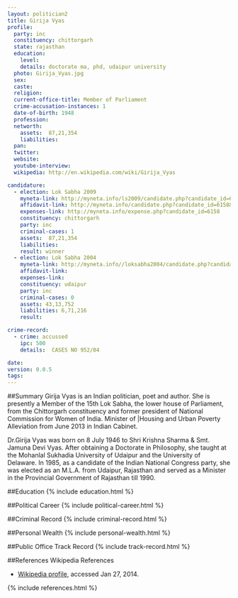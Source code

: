 ```yaml
---
layout: politician2
title: Girija Vyas
profile: 
  party: inc
  constituency: chittorgarh
  state: rajasthan
  education: 
    level: 
    details: doctorate ma, phd, udaipur university
  photo: Girija_Vyas.jpg
  sex: 
  caste: 
  religion: 
  current-office-title: Member of Parliament
  crime-accusation-instances: 1
  date-of-birth: 1948
  profession: 
  networth: 
    assets:  87,21,354
    liabilities: 
  pan: 
  twitter: 
  website: 
  youtube-interview: 
  wikipedia: http://en.wikipedia.com/wiki/Girija_Vyas

candidature: 
  - election: Lok Sabha 2009
    myneta-link: http://myneta.info/ls2009/candidate.php?candidate_id=6158
    affidavit-link: http://myneta.info/candidate.php?candidate_id=6158&scan=original
    expenses-link: http://myneta.info/expense.php?candidate_id=6158
    constituency: chittorgarh 
    party: inc
    criminal-cases: 1
    assets:  87,21,354
    liabilities: 
    result: winner 
  - election: Lok Sabha 2004
    myneta-link: http://myneta.info//loksabha2004/candidate.php?candidate_id=3298
    affidavit-link: 
    expenses-link: 
    constituency: udaipur 
    party: inc
    criminal-cases: 0
    assets: 43,13,752
    liabilities: 6,71,216
    result:  

crime-record: 
  - crime: accussed
    ipc: 500
    details:  CASES NO 952/04  

date: 
version: 0.0.5
tags: 
---
```

##Summary
Girija Vyas is an Indian politician, poet and author. She is presently a Member of the 15th Lok Sabha, the lower house of Parliament, from the Chittorgarh constituency and former president of National Commission for Women of India. Minister of |Housing and Urban Poverty Alleviation from June 2013 in Indian Cabinet.

Dr.Girija Vyas was born on 8 July 1946 to Shri Krishna Sharma & Smt. Jamuna Devi Vyas. After obtaining a Doctorate in Philosophy, she taught at the Mohanlal Sukhadia University of Udaipur and the University of Delaware. In 1985, as a candidate of the Indian National Congress party, she was elected as an M.L.A. from Udaipur, Rajasthan and served as a Minister in the Provincial Government of Rajasthan till 1990.


##Education
{% include education.html %}


##Political Career
{% include political-career.html %}


##Criminal Record
{% include criminal-record.html %}


##Personal Wealth
{% include personal-wealth.html %}


##Public Office Track Record
{% include track-record.html %}


##References
Wikipedia References
- [Wikipedia profile]({{page.profile.wikipedia}}), accessed Jan 27, 2014.



{% include references.html %}